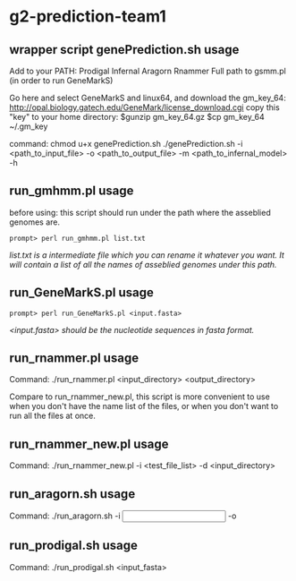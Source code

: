 # g2-prediction-team1

## wrapper script genePrediction.sh usage
Add to your PATH:
Prodigal
Infernal
Aragorn
Rnammer
Full path to gsmm.pl (in order to run GeneMarkS)

Go here and select GeneMarkS and linux64, and download the gm_key_64: http://opal.biology.gatech.edu/GeneMark/license_download.cgi
copy this "key" to your home directory: 
$gunzip gm_key_64.gz
$cp gm_key_64 ~/.gm_key

command:
chmod u+x genePrediction.sh
./genePrediction.sh -i <path_to_input_file> -o <path_to_output_file> -m <path_to_infernal_model> -h <help>


## run_gmhmm.pl usage
before using:
this script should run under the path where the asseblied genomes are.

`prompt> perl run_gmhmm.pl list.txt`

*list.txt is a intermediate file which you can rename it whatever you want. It will contain a list of all the names of asseblied genomes under this path.*

## run_GeneMarkS.pl usage
`prompt> perl run_GeneMarkS.pl <input.fasta>`

*<input.fasta> should be the nucleotide sequences in fasta format.*

## run_rnammer.pl usage
Command:
./run_rnammer.pl <input_directory> <output_directory> <number of input files you want to run>

Compare to run_rnammer_new.pl, this script is more convenient to use when you don't have the name list of the files, or when you don't want to run all the files at once.

## run_rnammer_new.pl usage
Command:
./run_rnammer_new.pl -i <test_file_list> -d <input_directory>

## run_aragorn.sh usage
Command:
./run_aragorn.sh -i <input directory> -o <output directory>

## run_prodigal.sh usage
Command:
./run_prodigal.sh <input_fasta>
